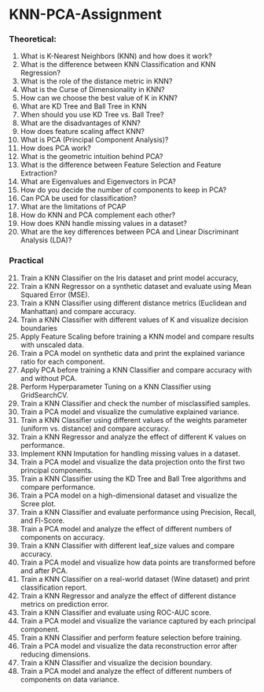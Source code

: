 # KNN-PCA-Assignment

### Theoretical:

1. What is K-Nearest Neighbors (KNN) and how does it work?
2. What is the difference between KNN Classification and KNN Regression?
3. What is the role of the distance metric in KNN?
4. What is the Curse of Dimensionality in KNN?
5. How can we choose the best value of K in KNN?
6. What are KD Tree and Ball Tree in KNN
7. When should you use KD Tree vs. Ball Tree?
8. What are the disadvantages of KNN?
9. How does feature scaling affect KNN?
10. What is PCA (Principal Component Analysis)?
11. How does PCA work?
12. What is the geometric intuition behind PCA?
13. What is the difference between Feature Selection and Feature Extraction?
14. What are Eigenvalues and Eigenvectors in PCA?
15. How do you decide the number of components to keep in PCA?
16. Can PCA be used for classification?
17. What are the limitations of PCAP
18. How do KNN and PCA complement each other?
19. How does KNN handle missing values in a dataset?
20. What are the key differences between PCA and Linear Discriminant Analysis (LDA)?

### Practical

21. Train a KNN Classifier on the Iris dataset and print model accuracy,
22. Train a KNN Regressor on a synthetic dataset and evaluate using Mean Squared Error (MSE).
23. Train a KNN Classifier using different distance metrics (Euclidean and Manhattan) and compare accuracy.
24. Train a KNN Classifier with different values of K and visualize decision boundaries
25. Apply Feature Scaling before training a KNN model and compare results with unscaled data.
26. Train a PCA model on synthetic data and print the explained variance ratio for each component.
27. Apply PCA before training a KNN Classifier and compare accuracy with and without PCA.
28. Perform Hyperparameter Tuning on a KNN Classifier using GridSearchCV.
29. Train a KNN Classifier and check the number of misclassified samples.
30. Train a PCA model and visualize the cumulative explained variance.
31. Train a KNN Classifier using different values of the weights parameter (uniform vs. distance) and compare accuracy.
32. Train a KNN Regressor and analyze the effect of different K values on performance.
33. Implement KNN Imputation for handling missing values in a dataset.
34. Train a PCA model and visualize the data projection onto the first two principal components.
35. Train a KNN Classifier using the KD Tree and Ball Tree algorithms and compare performance.
36. Train a PCA model on a high-dimensional dataset and visualize the Scree plot.
37. Train a KNN Classifier and evaluate performance using Precision, Recall, and Fl-Score.
38. Train a PCA model and analyze the effect of different numbers of components on accuracy.
39. Train a KNN Classifier with different leaf_size values and compare accuracy.
40. Train a PCA model and visualize how data points are transformed before and after PCA.
41. Train a KNN Classifier on a real-world dataset (Wine dataset) and print classification report.
42. Train a KNN Regressor and analyze the effect of different distance metrics on prediction error.
43. Train a KNN Classifier and evaluate using ROC-AUC score.
44. Train a PCA model and visualize the variance captured by each principal component.
45. Train a KNN Classifier and perform feature selection before training.
46. Train a PCA model and visualize the data reconstruction error after reducing dimensions.
47. Train a KNN Classifier and visualize the decision boundary.
48. Train a PCA model and analyze the effect of different numbers of components on data variance.

